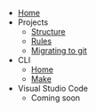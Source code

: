 * [Home](/)
* Projects
   * [Structure](./pages/general/structure.md)
   * [Rules](./pages/general/rules.md)
   * [Migrating to git](./pages/general/migrating.md)
* CLI
   * [Home](./pages/cli/index.md)
   * [Make](./pages/cli/make.md)
* Visual Studio Code
   * Coming soon